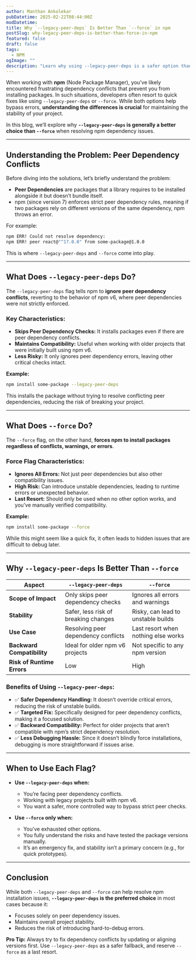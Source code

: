 ```yaml
---
author: Manthan Ankolekar
pubDatetime: 2025-02-22T08:44:00Z
modDatetime: 
title: Why `--legacy-peer-deps` Is Better Than `--force` in npm
postSlug: why-legacy-peer-deps-is-better-than-force-in-npm
featured: false
draft: false
tags:
  - NPM
ogImage: ""
description: "Learn why using --legacy-peer-deps is a safer option than --force when resolving npm dependency conflicts."
---
```


When working with **npm** (Node Package Manager), you’ve likely encountered frustrating dependency conflicts that prevent you from installing packages. In such situations, developers often resort to quick fixes like using `--legacy-peer-deps` or `--force`. While both options help bypass errors, **understanding the differences is crucial** for maintaining the stability of your project.  

In this blog, we’ll explore why **`--legacy-peer-deps` is generally a better choice than `--force`** when resolving npm dependency issues.  

---

## **Understanding the Problem: Peer Dependency Conflicts**

Before diving into the solutions, let’s briefly understand the problem:

- **Peer Dependencies** are packages that a library requires to be installed alongside it but doesn’t bundle itself.  
- npm (since version 7) enforces strict peer dependency rules, meaning if two packages rely on different versions of the same dependency, npm throws an error.  

For example:

```bash
npm ERR! Could not resolve dependency:
npm ERR! peer react@"^17.0.0" from some-package@1.0.0
```

This is where `--legacy-peer-deps` and `--force` come into play.  

---

## **What Does `--legacy-peer-deps` Do?**

The `--legacy-peer-deps` flag tells npm to **ignore peer dependency conflicts**, reverting to the behavior of npm v6, where peer dependencies were not strictly enforced.  

### **Key Characteristics:**

- **Skips Peer Dependency Checks:** It installs packages even if there are peer dependency conflicts.  
- **Maintains Compatibility:** Useful when working with older projects that were initially built using npm v6.  
- **Less Risky:** It only ignores peer dependency errors, leaving other critical checks intact.  

**Example:**

```bash
npm install some-package --legacy-peer-deps
```  

This installs the package without trying to resolve conflicting peer dependencies, reducing the risk of breaking your project.  

---

## **What Does `--force` Do?**

The `--force` flag, on the other hand, **forces npm to install packages regardless of conflicts, warnings, or errors**.  

### **Force Flag Characteristics:**

- **Ignores All Errors:** Not just peer dependencies but also other compatibility issues.  
- **High Risk:** Can introduce unstable dependencies, leading to runtime errors or unexpected behavior.  
- **Last Resort:** Should only be used when no other option works, and you’ve manually verified compatibility.  

**Example:**

```bash
npm install some-package --force
```  

While this might seem like a quick fix, it often leads to hidden issues that are difficult to debug later.  

---

## **Why `--legacy-peer-deps` Is Better Than `--force`**

| **Aspect**               | **`--legacy-peer-deps`**                     | **`--force`**                         |
|--------------------------|---------------------------------------------|---------------------------------------|
| **Scope of Impact**       | Only skips peer dependency checks          | Ignores all errors and warnings       |
| **Stability**             | Safer, less risk of breaking changes       | Risky, can lead to unstable builds    |
| **Use Case**              | Resolving peer dependency conflicts        | Last resort when nothing else works   |
| **Backward Compatibility**| Ideal for older npm v6 projects            | Not specific to any npm version       |
| **Risk of Runtime Errors**| Low                                         | High                                  |

### **Benefits of Using `--legacy-peer-deps`:**

- ✅ **Safer Dependency Handling:** It doesn’t override critical errors, reducing the risk of unstable builds.  
- ✅ **Targeted Fix:** Specifically designed for peer dependency conflicts, making it a focused solution.  
- ✅ **Backward Compatibility:** Perfect for older projects that aren’t compatible with npm’s strict dependency resolution.  
- ✅ **Less Debugging Hassle:** Since it doesn’t blindly force installations, debugging is more straightforward if issues arise.  

---

## **When to Use Each Flag?**

- **Use `--legacy-peer-deps` when:**  
  - You’re facing peer dependency conflicts.  
  - Working with legacy projects built with npm v6.  
  - You want a safer, more controlled way to bypass strict peer checks.  

- **Use `--force` only when:**  
  - You’ve exhausted other options.  
  - You fully understand the risks and have tested the package versions manually.  
  - It’s an emergency fix, and stability isn’t a primary concern (e.g., for quick prototypes).  

---

## **Conclusion**

While both `--legacy-peer-deps` and `--force` can help resolve npm installation issues, **`--legacy-peer-deps` is the preferred choice** in most cases because it:

- Focuses solely on peer dependency issues.  
- Maintains overall project stability.  
- Reduces the risk of introducing hard-to-debug errors.  

**Pro Tip:** Always try to fix dependency conflicts by updating or aligning versions first. Use `--legacy-peer-deps` as a safer fallback, and reserve `--force` as a last resort.  
